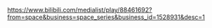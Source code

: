 https://www.bilibili.com/medialist/play/88461692?from=space&business=space_series&business_id=1528931&desc=1

